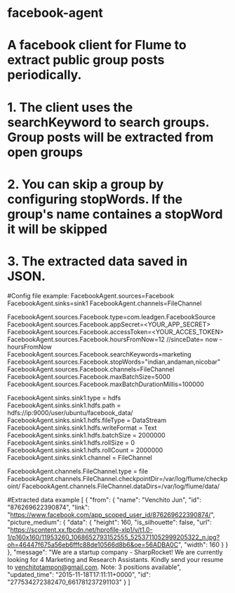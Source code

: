 # facebook-agent
# A facebook client for Flume to extract public group posts periodically.
# 1. The client uses the searchKeyword to search groups. Group posts will be extracted from open groups
# 2. You can skip a group by configuring stopWords. If the group's name containes a stopWord it will be skipped
# 3. The extracted data saved in JSON. 

#Config file example:
FacebookAgent.sources=Facebook
FacebookAgent.sinks=sink1
FacebookAgent.channels=FileChannel

FacebookAgent.sources.Facebook.type=com.leadgen.FacebookSource
FacebookAgent.sources.Facebook.appSecret=<YOUR_APP_SECRET>
FacebookAgent.sources.Facebook.accessToken=<YOUR_ACCES_TOKEN>
FacebookAgent.sources.Facebook.hoursFromNow=12
//sinceDate= now - hoursFromNow
FacebookAgent.sources.Facebook.searchKeywords=marketing
FacebookAgent.sources.Facebook.stopWords="indian,andaman,nicobar"
FacebookAgent.sources.Facebook.channels=FileChannel
FacebookAgent.sources.Facebook.maxBatchSize=5000
FacebookAgent.sources.Facebook.maxBatchDurationMillis=100000

FacebookAgent.sinks.sink1.type = hdfs  
FacebookAgent.sinks.sink1.hdfs.path = hdfs://ip:9000/user/ubuntu/facebook_data/
FacebookAgent.sinks.sink1.hdfs.fileType = DataStream
FacebookAgent.sinks.sink1.hdfs.writeFormat = Text
FacebookAgent.sinks.sink1.hdfs.batchSize = 2000000
FacebookAgent.sinks.sink1.hdfs.rollSize = 0
FacebookAgent.sinks.sink1.hdfs.rollCount = 2000000
FacebookAgent.sinks.sink1.channel = FileChannel

FacebookAgent.channels.FileChannel.type = file
FacebookAgent.channels.FileChannel.checkpointDir=/var/log/flume/checkpoint/
FacebookAgent.channels.FileChannel.dataDirs=/var/log/flume/data/

#Extracted data example
[
 {
      "from": {
        "name": "Venchito Jun",
        "id": "876269622390874",
        "link": "https://www.facebook.com/app_scoped_user_id/876269622390874/",
        "picture_medium": {
          "data": {
            "height": 160,
            "is_silhouette": false,
            "url": "https://scontent.xx.fbcdn.net/hprofile-xlp1/v/t1.0-1/p160x160/11953260_1068652793152555_5253711052999205322_n.jpg?oh=46447f675a56eb6fffc88de10566d8b6&oe=56ADBA0C",
            "width": 160
          }
        }
      },
      "message": "We are a startup company - SharpRocket! We are currently looking for 4 Marketing and Research Assistants. Kindly send your resume to venchitotampon@gmail.com. Note: 3 positions available",
      "updated_time": "2015-11-18T17:11:11+0000",
      "id": "277534272382470_661781237291103"
    }
]
